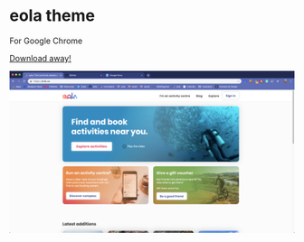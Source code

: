 # eola theme
For Google Chrome

[Download away!](https://github.com/eola/eola-chrome/blob/master/eola-chrome-theme.crx?raw=true)

![alt text](./screenshot.png)